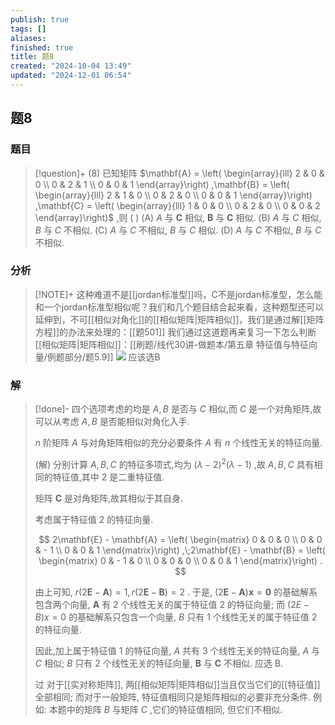 ```yaml
---
publish: true
tags: []
aliases: 
finished: true
title: 题8
created: "2024-10-04 13:49"
updated: "2024-12-01 06:54"
---
```

## 题8
### 题目
> [!question]+
> (8) 已知矩阵 $\mathbf{A} = \left( \begin{array}{lll} 2 & 0 & 0 \\ 0 & 2 & 1 \\ 0 & 0 & 1 \end{array}\right) ,\mathbf{B} = \left( \begin{array}{lll} 2 & 1 & 0 \\ 0 & 2 & 0 \\ 0 & 0 & 1 \end{array}\right) ,\mathbf{C} = \left( \begin{array}{lll} 1 & 0 & 0 \\ 0 & 2 & 0 \\ 0 & 0 & 2 \end{array}\right)$ ,则 ( )
> (A) $A$ 与 $\mathbf{C}$ 相似, $\mathbf{B}$ 与 $\mathbf{C}$ 相似. 
> (B) $A$ 与 $C$ 相似, $B$ 与 $C$ 不相似.
> (C) $A$ 与 $C$ 不相似, $B$ 与 $C$ 相似. 
> (D) $A$ 与 $C$ 不相似, $B$ 与 $C$ 不相似.
### 分析
> [!NOTE]+
> 这种难道不是[[jordan标准型]]吗，C不是jordan标准型，怎么能和一个jordan标准型相似呢？我们和几个题目结合起来看，这种题型还可以延伸到，不可[[相似对角化]]的[[相似矩阵|矩阵相似]]，我们是通过解[[矩阵方程]]的办法来处理的：[[题501]]
> 我们通过这道题再来复习一下怎么判断[[相似矩阵|矩阵相似]]：[[刷题/线代30讲-做题本/第五章 特征值与特征向量/例题部分/题5.9]]
> ![](https://img.hwenyi.live/202411301335050.webp)
> 应该选B
### 解
> [!done]-
> 四个选项考虑的均是 $A, B$ 是否与 $C$ 相似,而 $C$ 是一个对角矩阵,故可以从考虑 $A, B$ 是否能相似对角化入手.
> 
> $n$ 阶矩阵 $A$ 与对角矩阵相似的充分必要条件 $A$ 有 $n$ 个线性无关的特征向量.
> 
> (解) 分别计算 $A, B, C$ 的特征多项式,均为 ${\left( \lambda - 2\right) }^{2}\left( {\lambda - 1}\right)$ ,故 $A, B, C$ 具有相同的特征值,其中 2 是二重特征值.
> 
> 矩阵 $\mathbf{C}$ 是对角矩阵,故其相似于其自身.
> 
> 考虑属于特征值 2 的特征向量. 
> 
> $$
> 2\mathbf{E} - \mathbf{A} = \left( \begin{matrix} 0 & 0 & 0 \\ 0 & 0 & - 1 \\ 0 & 0 & 1 \end{matrix}\right) ,\;2\mathbf{E} - \mathbf{B} = \left( \begin{matrix} 0 & - 1 & 0 \\ 0 & 0 & 0 \\ 0 & 0 & 1 \end{matrix}\right) .
> $$
> 
> 由上可知, $r\left( {2\mathbf{E} - \mathbf{A}}\right) = 1, r\left( {2\mathbf{E} - \mathbf{B}}\right) = 2$ . 于是, $\left( {2\mathbf{E} - \mathbf{A}}\right) \mathbf{x} = \mathbf{0}$ 的基础解系包含两个向量, $\mathbf{A}$ 有 2 个线性无关的属于特征值 2 的特征向量; 而 $\left( {{2E} - B}\right) x = 0$ 的基础解系只包含一个向量, $B$ 只有 1 个线性无关的属于特征值 2 的特征向量.
> 
> 因此,加上属于特征值 1 的特征向量, $A$ 共有 3 个线性无关的特征向量, $A$ 与 $C$ 相似; $B$ 只有 2 个线性无关的特征向量, $\mathbf{B}$ 与 $\mathbf{C}$ 不相似. 应选 B.
> 
> 过 对于[[实对称矩阵]], 两[[相似矩阵|矩阵相似]]当且仅当它们的[[特征值]]全部相同; 而对于一般矩阵, 特征值相同只是矩阵相似的必要非充分条件. 例如: 本题中的矩阵 $B$ 与矩阵 $C$ ,它们的特征值相同, 但它们不相似.